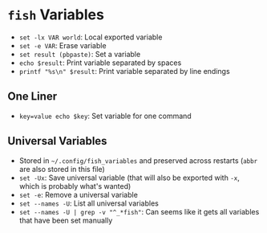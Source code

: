 # `fish` Variables

- `set -lx VAR world`: Local exported variable
- `set -e VAR`: Erase variable
- `set result (pbpaste)`: Set a variable
- `echo $result`: Print variable separated by spaces
- `printf "%s\n" $result`: Print variable separated by line endings 


## One Liner

- `key=value echo $key`: Set variable for one command

## Universal Variables

- Stored in `~/.config/fish_variables` and preserved across restarts (`abbr` are also stored in this file)
- `set -Ux`: Save universal variable (that will also be exported with `-x`, which is probably what's wanted)
- `set -e`: Remove a universal variable
- `set --names -U`: List all universal variables
- `set --names -U | grep -v "^_*fish"`: Can seems like it gets all variables that have been set manually
